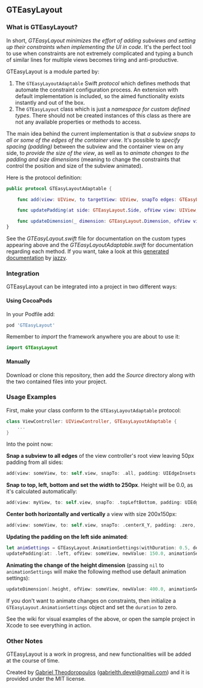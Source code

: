 ## GTEasyLayout

### What is GTEasyLayout?

In short, *GTEasyLayout minimizes the effort of adding subviews and setting up their constraints when implementing the UI in code*. It's the perfect tool to use when constraints are not extremely complicated and typing a bunch of similar lines for multiple views becomes tiring and anti-productive.

GTEasyLayout is a module parted by:

1. The `GTEasyLayoutAdaptable` Swift *protocol* which defines methods that automate the constraint configuration process. An extension with default implementation is included, so the aimed functionality exists instantly and out of the box.
2. The `GTEasyLayout` class which is just a *namespace for custom defined types*. There should not be created instances of this class as there are not any available properties or methods to access.

The main idea behind the current implementation is that *a subview snaps to all or some of the edges of the container view*. It's possible to *specify spacing (padding)* between the subview and the container view on any side, to *provide the size of the view*, as well as to *animate changes to the padding and size dimensions* (meaning to change the constraints that control the position and size of the subview animated).

Here is the protocol definition:

```swift
public protocol GTEasyLayoutAdaptable {

    func add(view: UIView, to targetView: UIView, snapTo edges: GTEasyLayout.SnapEdges, padding: UIEdgeInsets, size: CGSize)

    func updatePadding(at side: GTEasyLayout.Side, ofView view: UIView, newValue: CGFloat, animationSettings: GTEasyLayout.AnimationSettings?, completion: (()-> Void)?)

    func updateDimension(_ dimension: GTEasyLayout.Dimension, ofView view: UIView, newValue: CGFloat, animationSettings: GTEasyLayout.AnimationSettings?, completion: (() -> Void)?)
}
```

See the *GTEasyLayout.swift* file for documentation on the custom types appearing above and the *GTEasyLayoutAdaptable.swift* for documentation regarding each method. If you want, take a look at this [generated documentation](https://gtiapps.com/docs/gteasylayout/index.html) by [jazzy](https://github.com/realm/jazzy).

### Integration

GTEasyLayout can be integrated into a project in two different ways:

#### Using CocoaPods

In your Podfile add:

```ruby
pod 'GTEasyLayout'
```

Remember to *import* the framework anywhere you are about to use it:

```swift
import GTEasyLayout
```

#### Manually

Download or clone this repository, then add the *Source* directory along with the two contained files into your project.

### Usage Examples

First, make your class conform to the `GTEasyLayoutAdaptable` protocol:

```swift
class ViewController: UIViewController, GTEasyLayoutAdaptable {
    ...
}
```

Into the point now:

**Snap a subview to all edges** of the view controller's root view leaving 50px padding from all sides:

```swift
add(view: someView, to: self.view, snapTo: .all, padding: UIEdgeInsets(all: 50.0), size: .zero)
```

**Snap to top, left, bottom and set the width to 250px**. Height will be 0.0, as it's calculated automatically:

```swift
add(view: myView, to: self.view, snapTo: .topLeftBottom, padding: UIEdgeInsets(top: 20.0, left: 0.0, bottom: 0.0, right: 0.0), size: CGSize(width: 250.0, height: 0.0))
```

**Center both horizontally and vertically** a view with size 200x150px:

```swift
add(view: someView, to: self.view, snapTo: .centerX_Y, padding: .zero, size: CGSize(width: 200.0, height: 150.0))
```

**Updating the padding on the left side animated**:

```swift
let animSettings = GTEasyLayout.AnimationSettings(withDuration: 0.5, delay: 0.0, damping: 0.7, velocity: 1.0, options: .curveLinear)
updatePadding(at: .left, ofView: someView, newValue: 150.0, animationSettings: animSettings, completion: nil)
```

**Animating the change of the height dimension** (passing `nil` to `animationSettings` will make the following method use default animation settings):

```swift
updateDimension(.height, ofView: someView, newValue: 400.0, animationSettings: nil, completion: nil)
```

If you don't want to animate changes on constraints, then initialize a `GTEasyLayout.AnimationSettings` object and set the `duration` to zero.

See the wiki for visual examples of the above, or open the sample project in Xcode to see everything in action.

### Other Notes

GTEasyLayout is a work in progress, and new functionalities will be added at the course of time.

Created by [Gabriel Theodoropoulos](https://gtiapps.com) (gabrielth.devel@gmail.com) and it is provided under the MIT license.
